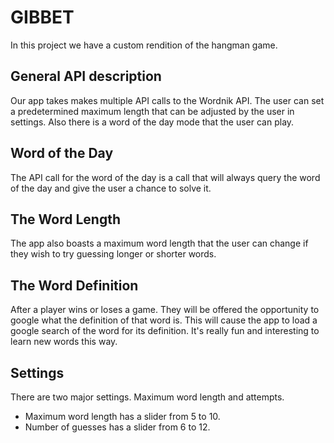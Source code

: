 # GIBBET 
In this project we have a custom rendition of the hangman game. 

## General API description
Our app takes makes multiple API calls to the Wordnik API. The user can set a predetermined maximum length that can be adjusted by the user in settings. Also there is a word of the day mode that the user can play. 

## Word of the Day
The API call for the word of the day is a call that will always query the word of the day and give the user a chance to solve it.

## The Word Length
The app also boasts a maximum word length that the user can change if they wish to try guessing longer or shorter words.

## The Word Definition
After a player wins or loses a game. They will be offered the opportunity to google what the definition of that word is. This will cause the app to load a google search of the word for its definition. It's really fun and interesting to learn new words this way.

## Settings
There are two major settings. Maximum word length and attempts.

- Maximum word length has a slider from 5 to 10.
- Number of guesses has a slider from 6 to 12.
